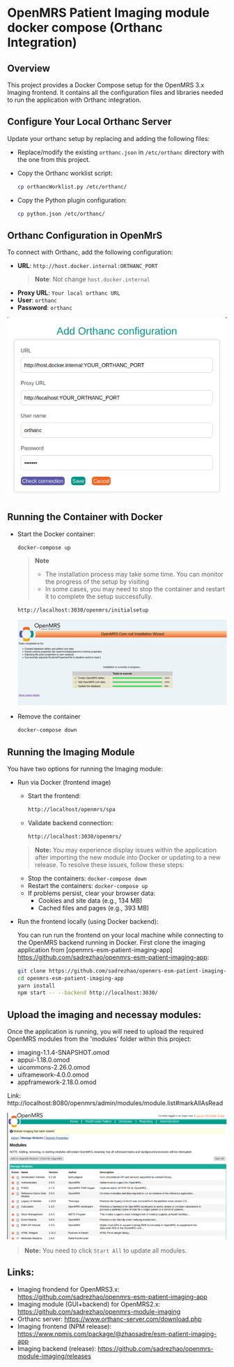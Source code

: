 # OpenMRS Patient Imaging module docker compose (Orthanc Integration)

## Overview

This project provides a Docker Compose setup for the OpenMRS 3.x Imaging frontend. It contains all the configuration files and libraries needed to run the application with Orthanc integration.

## Configure Your Local Orthanc Server

Update your orthanc setup by replacing and adding the following files:

- Replace/modify the existing `orthanc.json` in `/etc/orthanc` directory with the one from this project.

- Copy the Orthanc worklist script:

    ```bash
    cp orthancWorklist.py /etc/orthanc/
    ```
- Copy the Python plugin configuration:

    ```bash
    cp python.json /etc/orthanc/
    ``` 

## Orthanc Configuration in OpenMrS

To connect with Orthanc, add the following configuration:

- **URL**: `http://host.docker.internal:ORTHANC_PORT` 
  > **Note**: Not change `host.docker.internal`
- **Proxy URL**: `Your local orthanc URL`
- **User**: `orthanc`
- **Password**: `orthanc`

![Orthanc Configuration](/images/orthancConfiguration.png)


## Running the Container with Docker

- Start the Docker container:

    ```bash
    docker-compose up
    ```

    > **Note**  
    > - The installation process may take some time. You can monitor the progress of the setup by visiting
    > - In some cases, you may need to stop the container and restart it to complete the setup successfully.

    ```bash
    http://localhost:3030/openmrs/initialsetup
    ```
    ![Installation](/images/installProcess.png)

- Remove the container

    ```bash
    docker-compose down    
    ```

## Running the Imaging Module

You have two options for running the Imaging module:

- Run via Docker (frontend image)

    - Start the frontend:

        ```bash
        http://localhost/openmrs/spa
        ```

    - Validate backend connection:

        ```bash
        http://localhost:3030/openmrs/
        ```
    > **Note:**
    You may experience display issues within the application after importing the new module into Docker or updating to a new release. To resolve these issues, follow these steps:
    - Stop the containers: `docker-compose down`
    - Restart the containers: `docker-compose up`
    - If problems persist, clear your browser data:
        - Cookies and site data (e.g., 134 MB)
        - Cached files and pages (e.g., 393 MB)


- Run the frontend locally (using Docker backend):
    
    You can run run the frontend on your local machine while connecting to the OpenMRS backend running in Docker. First clone the imaging application from [openmrs-esm-patient-imaging-app] https://github.com/sadrezhao/openmrs-esm-patient-imaging-app:

    ```bash
    git clone https://github.com/sadrezhao/openmrs-esm-patient-imaging-app.git
    cd openmrs-esm-patient-imaging-app
    yarn install
    npm start -- --backend http://localhost:3030/
    ```

## Upload the imaging and necessay modules:
 Once the application is running, you will need to upload the required OpenMRS modules from the 'modules' folder within this project:

- imaging-1.1.4-SNAPSHOT.omod
- appui-1.18.0.omod
- uicommons-2.26.0.omod
- uiframework-4.0.0.omod
- appframework-2.18.0.omod

Link: http://localhost:8080/openmrs/admin/modules/module.list#markAllAsRead

![Upload moudles](/images/uploadModule.png)

> **Note:** You need to click `Start All` to update all modules.

## Links:
- Imaging frondend for OpenMRS3.x: https://github.com/sadrezhao/openmrs-esm-patient-imaging-app
- Imaging module (GUI+backend) for OpenMRS2.x: https://github.com/sadrezhao/openmrs-module-imaging
- Orthanc server: https://www.orthanc-server.com/download.php
- Imaging frontend (NPM release): https://www.npmjs.com/package/@zhaosadre/esm-patient-imaging-app
- Imaging backend (release): https://github.com/sadrezhao/openmrs-module-imaging/releases


